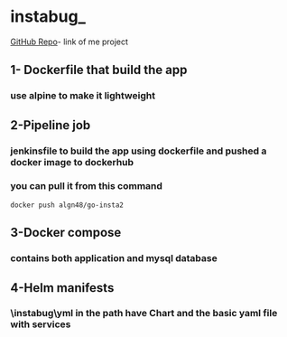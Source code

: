 # instabug_
[GitHub Repo](https://github.com/gAhmedg/instabug_.git)- link of me project
## 1- Dockerfile that build the app 
### use alpine to make it lightweight 

## 2-Pipeline job 
### jenkinsfile to build the app using dockerfile and pushed a docker image to dockerhub 
### you can pull it from this command

```
docker push algn48/go-insta2
```
## 3-Docker compose
### contains both application and mysql database

## 4-Helm manifests
### \instabug\yml in the path have Chart and the basic yaml file with services 
 